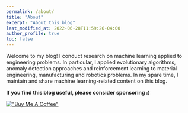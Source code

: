 ```yaml
---
permalink: /about/
title: "About"
excerpt: "About this blog"
last_modified_at: 2022-06-28T11:59:26-04:00
author_profile: true
toc: false
---
```



Welcome to my blog! I conduct research on machine learning applied to engineering problems. In particular, I applied evolutionary algorithms, anomaly detection approaches and reinforcement learning to material engineering, manufacturing and robotics problems. In my spare time, I maintain and share machine learning-related content on this blog.


**If you find this blog useful, please consider sponsoring :)** 

[!["Buy Me A Coffee"](https://user-images.githubusercontent.com/1376749/120938564-50c59780-c6e1-11eb-814f-22a0399623c5.png)](https://www.buymeacoffee.com/datasparked)